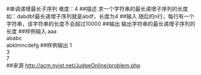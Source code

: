 #单调递增最长子序列
难度：4
##描述
求一个字符串的最长递增子序列的长度
如：dabdbf最长递增子序列就是abdf，长度为4
##输入
随后的n行，每行有一个字符串，该字符串的长度不会超过10000
##输出
输出字符串的最长递增子序列的长度
##样例输入
aaa   
ababc   
abklmncdefg
##样例输出
1  
3  
7  
##来源
http://acm.nyist.net/JudgeOnline/problem.php
